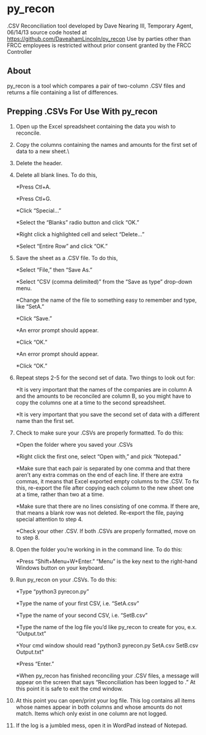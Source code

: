 py_recon
========

.CSV Reconciliation tool
developed by Dave Nearing III, Temporary Agent, 06/14/13
source code hosted at https://github.com/DaveahamLincoln/py_recon
Use by parties other than FRCC employees is restricted without prior consent granted by the FRCC Controller

About
--------
py_recon is a tool which compares a pair of two-column .CSV files and returns a file containing a list of differences.

Prepping .CSVs For Use With py_recon
--------
1. Open up the Excel spreadsheet containing the data you wish to reconcile.

2. Copy the columns containing the names and amounts for the first set of data to a new sheet.\

3. Delete the header.

4. Delete all blank lines.  To do this,  

    *Press Ctl+A.  

    *Press Ctl+G.  
    
	*Click “Special…”  
    
	*Select the “Blanks” radio button and click “OK.”  
    
	*Right click a highlighted cell and select “Delete…”  
    
	*Select “Entire Row” and click “OK.”  
    
5. Save the sheet as a .CSV file.  To do this,  

    *Select “File,” then “Save As.”  

	*Select “CSV (comma delimited)” from the “Save as type” drop-down menu.  
    
	*Change the name of the file to something easy to remember and type, like “SetA.”  
    
	*Click “Save.”  
    
	*An error prompt should appear.  
    
 	*Click “OK.”  
     
	*An error prompt should appear.  
    
 	*Click “OK.”  
     
6. Repeat steps 2-5 for the second set of data.  Two things to look out for:  

    *It is very important that the names of the companies are in column A and the amounts to be reconciled are column B, so you might have to copy the columns one at a time to the second spreadsheet.  
     
    *It is very important that you save the second set of data with a different name than the first set.  
    
7. Check to make sure your .CSVs are properly formatted.  To do this:  

    *Open the folder where you saved your .CSVs  

	*Right click the first one, select “Open with,” and pick “Notepad.”  
    
    *Make sure that each pair is separated by one comma and that there aren’t any extra commas on the end of each line.  If there are extra commas, it means that Excel exported empty columns to the .CSV.  To fix this, re-export the file after copying each column to the new sheet one at a time, rather than two at a time.  
    
    *Make sure that there are no lines consisting of one comma.  If there are, that means a blank row was not deleted.  Re-export the file, paying special attention to step 4.  
    
    *Check your other .CSV.  If both .CSVs are properly formatted, move on to step 8.  

8.  Open the folder you’re working in in the command line.  To do this:
    
    *Press “Shift+Menu+W+Enter.”  “Menu” is the key next to the right-hand Windows button on your keyboard.  

9. Run py_recon on your .CSVs.  To do this:  

    *Type “python3 pyrecon.py”  

	*Type the name of your first CSV, i.e. “SetA.csv”  
    
	*Type the name of your second CSV, i.e. “SetB.csv”  
    
	*Type the name of the log file you’d like py_recon to create for you, e.x. “Output.txt”  
    
    *Your cmd window should read "python3 pyrecon.py SetA.csv SetB.csv Output.txt"  
    
    *Press “Enter.”  
    
    *When py_recon has finished reconciling your .CSV files, a message will appear on the screen that says “Reconciliation has been logged to <your log name>.”  At this point it is safe to exit the cmd window.  
    
10. At this point you can open/print your log file.  This log contains all items whose names appear in both columns and whose amounts do not match.   Items which only exist in one column are not logged.

11. If the log is a jumbled mess, open it in WordPad instead of Notepad.